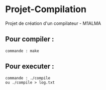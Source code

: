 # Projet-Compilation
Projet de création d'un compilateur - M1ALMA

Pour compiler : 
-----------
	commande : make
	
	
Pour executer :
-----------
	commande : ./compile
	ou ./compile > log.txt
